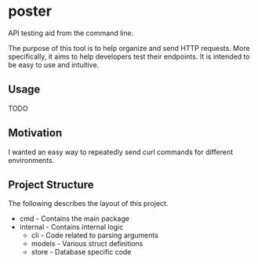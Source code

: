 # poster
API testing aid from the command line.

The purpose of this tool is to help organize and send HTTP requests.
More specifically, it aims to help developers test their endpoints.
It is intended to be easy to use and intuitive.

## Usage
TODO

## Motivation
I wanted an easy way to repeatedly send curl commands for different environments.

## Project Structure
The following describes the layout of this project.

 - cmd - Contains the main package
 - internal - Contains internal logic
   - cli - Code related to parsing arguments
   - models - Various struct definitions
   - store - Database specific code
